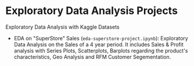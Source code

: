 # Exploratory Data Analysis Projects

Exploratory Data Analysis with Kaggle Datasets
- EDA on "SuperStore" Sales (`eda-superstore-project.ipynb`): Exploratory Data Analysis on the Sales of a 4 year period. It includes Sales & Profit analysis with Series Plots, Scatterplots, Barplots regarding the product's characteristics, Geo Analysis and RFM Customer Segementation. 
